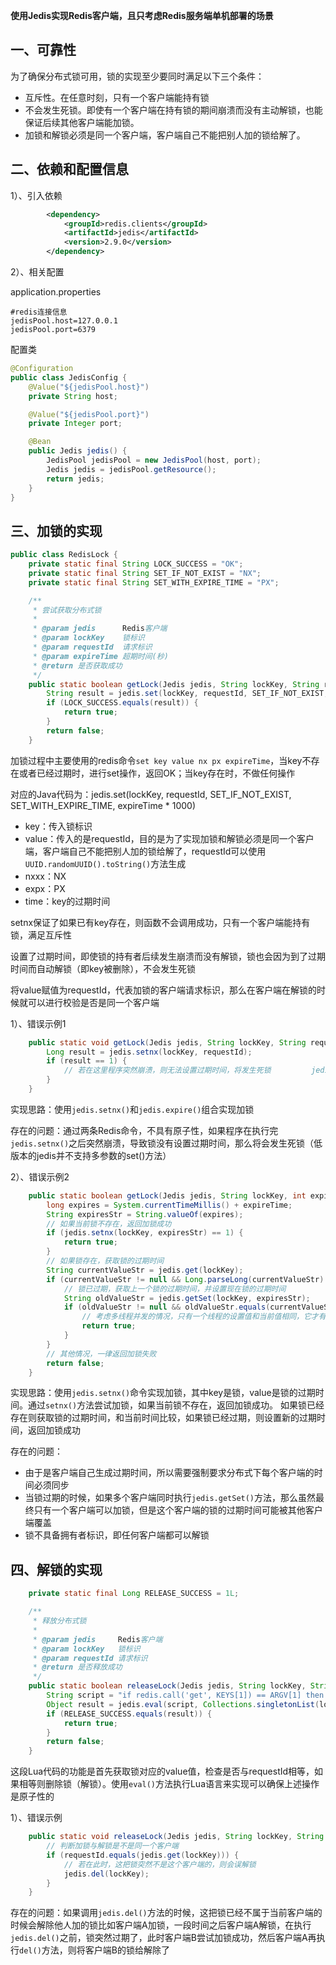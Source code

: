 **使用Jedis实现Redis客户端，且只考虑Redis服务端单机部署的场景** 

## 一、可靠性

为了确保分布式锁可用，锁的实现至少要同时满足以下三个条件：

- 互斥性。在任意时刻，只有一个客户端能持有锁
- 不会发生死锁。即使有一个客户端在持有锁的期间崩溃而没有主动解锁，也能保证后续其他客户端能加锁。
- 加锁和解锁必须是同一个客户端，客户端自己不能把别人加的锁给解了。



## 二、依赖和配置信息

1）、引入依赖

```xml
        <dependency>
            <groupId>redis.clients</groupId>
            <artifactId>jedis</artifactId>
            <version>2.9.0</version>
        </dependency>
```

2）、相关配置

application.properties

```properties
#redis连接信息
jedisPool.host=127.0.0.1
jedisPool.port=6379
```

配置类

```java
@Configuration
public class JedisConfig {
    @Value("${jedisPool.host}")
    private String host;

    @Value("${jedisPool.port}")
    private Integer port;

    @Bean
    public Jedis jedis() {
        JedisPool jedisPool = new JedisPool(host, port);
        Jedis jedis = jedisPool.getResource();
        return jedis;
    }
}
```



## 三、加锁的实现

```java
public class RedisLock {
    private static final String LOCK_SUCCESS = "OK";
    private static final String SET_IF_NOT_EXIST = "NX";
    private static final String SET_WITH_EXPIRE_TIME = "PX";

    /**
     * 尝试获取分布式锁
     *
     * @param jedis      Redis客户端
     * @param lockKey    锁标识
     * @param requestId  请求标识
     * @param expireTime 超期时间(秒)
     * @return 是否获取成功
     */
    public static boolean getLock(Jedis jedis, String lockKey, String requestId, int expireTime) {
        String result = jedis.set(lockKey, requestId, SET_IF_NOT_EXIST, SET_WITH_EXPIRE_TIME, expireTime * 1000);
        if (LOCK_SUCCESS.equals(result)) {
            return true;
        }
        return false;
    }
```

加锁过程中主要使用的redis命令`set key value nx px expireTime`，当key不存在或者已经过期时，进行set操作，返回OK；当key存在时，不做任何操作

对应的Java代码为：jedis.set(lockKey, requestId, SET_IF_NOT_EXIST, SET_WITH_EXPIRE_TIME, expireTime * 1000)

- key：传入锁标识
- value：传入的是requestId，目的是为了实现加锁和解锁必须是同一个客户端，客户端自己不能把别人加的锁给解了，requestId可以使用`UUID.randomUUID().toString()`方法生成
- nxxx：NX
- expx：PX
- time：key的过期时间

setnx保证了如果已有key存在，则函数不会调用成功，只有一个客户端能持有锁，满足互斥性

设置了过期时间，即使锁的持有者后续发生崩溃而没有解锁，锁也会因为到了过期时间而自动解锁（即key被删除），不会发生死锁

将value赋值为requestId，代表加锁的客户端请求标识，那么在客户端在解锁的时候就可以进行校验是否是同一个客户端

1）、错误示例1

```java
    public static void getLock(Jedis jedis, String lockKey, String requestId, int expireTime) {
        Long result = jedis.setnx(lockKey, requestId);
        if (result == 1) {
            // 若在这里程序突然崩溃，则无法设置过期时间，将发生死锁         jedis.expire(lockKey, expireTime);
        }
    }
```

实现思路：使用`jedis.setnx()`和`jedis.expire()`组合实现加锁

存在的问题：通过两条Redis命令，不具有原子性，如果程序在执行完`jedis.setnx()`之后突然崩溃，导致锁没有设置过期时间，那么将会发生死锁（低版本的jedis并不支持多参数的set()方法）

2）、错误示例2

```java
    public static boolean getLock(Jedis jedis, String lockKey, int expireTime) {
        long expires = System.currentTimeMillis() + expireTime;
        String expiresStr = String.valueOf(expires);
        // 如果当前锁不存在，返回加锁成功
        if (jedis.setnx(lockKey, expiresStr) == 1) {
            return true;
        }
        // 如果锁存在，获取锁的过期时间
        String currentValueStr = jedis.get(lockKey);
        if (currentValueStr != null && Long.parseLong(currentValueStr) < System.currentTimeMillis()) {
            // 锁已过期，获取上一个锁的过期时间，并设置现在锁的过期时间
            String oldValueStr = jedis.getSet(lockKey, expiresStr);
            if (oldValueStr != null && oldValueStr.equals(currentValueStr)) {
                // 考虑多线程并发的情况，只有一个线程的设置值和当前值相同，它才有权利加锁
                return true;
            }
        }
        // 其他情况，一律返回加锁失败
        return false;
    }
```

实现思路：使用`jedis.setnx()`命令实现加锁，其中key是锁，value是锁的过期时间。通过`setnx()`方法尝试加锁，如果当前锁不存在，返回加锁成功。 如果锁已经存在则获取锁的过期时间，和当前时间比较，如果锁已经过期，则设置新的过期时间，返回加锁成功

存在的问题： 

- 由于是客户端自己生成过期时间，所以需要强制要求分布式下每个客户端的时间必须同步
- 当锁过期的时候，如果多个客户端同时执行`jedis.getSet()`方法，那么虽然最终只有一个客户端可以加锁，但是这个客户端的锁的过期时间可能被其他客户端覆盖
- 锁不具备拥有者标识，即任何客户端都可以解锁



## 四、解锁的实现

```java
    private static final Long RELEASE_SUCCESS = 1L;

    /**
     * 释放分布式锁
     *
     * @param jedis     Redis客户端
     * @param lockKey   锁标识
     * @param requestId 请求标识
     * @return 是否释放成功
     */
    public static boolean releaseLock(Jedis jedis, String lockKey, String requestId) {
        String script = "if redis.call('get', KEYS[1]) == ARGV[1] then return redis.call('del', KEYS[1]) else return 0 end";
        Object result = jedis.eval(script, Collections.singletonList(lockKey), Collections.singletonList(requestId));
        if (RELEASE_SUCCESS.equals(result)) {
            return true;
        }
        return false;
    }
```

这段Lua代码的功能是首先获取锁对应的value值，检查是否与requestId相等，如果相等则删除锁（解锁）。使用`eval()`方法执行Lua语言来实现可以确保上述操作是原子性的

1）、错误示例

```java
    public static void releaseLock(Jedis jedis, String lockKey, String requestId) {
        // 判断加锁与解锁是不是同一个客户端
        if (requestId.equals(jedis.get(lockKey))) {
            // 若在此时，这把锁突然不是这个客户端的，则会误解锁
            jedis.del(lockKey);
        }
    }
```

存在的问题：如果调用`jedis.del()`方法的时候，这把锁已经不属于当前客户端的时候会解除他人加的锁比如客户端A加锁，一段时间之后客户端A解锁，在执行`jedis.del()`之前，锁突然过期了，此时客户端B尝试加锁成功，然后客户端A再执行`del()`方法，则将客户端B的锁给解除了
